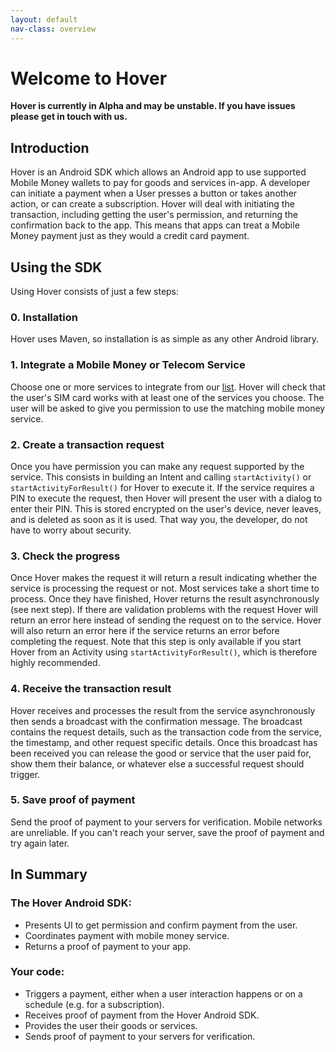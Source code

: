 ```yaml
---
layout: default
nav-class: overview
---
```


# Welcome to Hover

**Hover is currently in Alpha and may be unstable. If you have issues please get in touch with us.**

## Introduction

Hover is an Android SDK which allows an Android app to use supported Mobile Money wallets to pay for goods and services in-app. A developer can initiate a payment when a User presses a button or takes another action, or can create a subscription. Hover will deal with initiating the transaction, including getting the user's permission, and returning the confirmation back to the app. This means that apps can treat a Mobile Money payment just as they would a credit card payment.


## Using the SDK

Using Hover consists of just a few steps:

### 0. Installation

Hover uses Maven, so installation is as simple as any other Android library.

### 1. Integrate a Mobile Money or Telecom Service

Choose one or more services to integrate from our [list](https://www.usehover.com/countries/). Hover will check that the user's SIM card works with at least one of the services you choose. The user will be asked to give you permission to use the matching mobile money service.

### 2. Create a transaction request

Once you have permission you can make any request supported by the service. This consists in building an Intent and calling `startActivity()` or `startActivityForResult()` for Hover to execute it. If the service requires a PIN to execute the request, then Hover will present the user with a dialog to enter their PIN. This is stored encrypted on the user's device, never leaves, and is deleted as soon as it is used. That way you, the developer, do not have to worry about security.

### 3. Check the progress 

Once Hover makes the request it will return a result indicating whether the service is processing the request or not. Most services take a short time to process. Once they have finished, Hover returns the result asynchronously (see next step). If there are validation problems with the request Hover will return an error here instead of sending the request on to the service. Hover will also return an error here if the service returns an error before completing the request. Note that this step is only available if you start Hover from an Activity using `startActivityForResult()`, which is therefore highly recommended.

### 4. Receive the transaction result

Hover receives and processes the result from the service asynchronously then sends a broadcast with the confirmation message. The broadcast contains the request details, such as the transaction code from the service, the timestamp, and other request specific details. Once this broadcast has been received you can release the good or service that the user paid for, show them their balance, or whatever else a successful request should trigger.

### 5. Save proof of payment

Send the proof of payment to your servers for verification. Mobile networks are unreliable. If you can't reach your server, save the proof of payment and try again later.

## In Summary

### The Hover Android SDK:

  * Presents UI to get permission and confirm payment from the user.
  * Coordinates payment with mobile money service.
  * Returns a proof of payment to your app.
  
### Your code:

  * Triggers a payment, either when a user interaction happens or on a schedule (e.g. for a subscription).
  * Receives proof of payment from the Hover Android SDK.
  * Provides the user their goods or services.
  * Sends proof of payment to your servers for verification.

